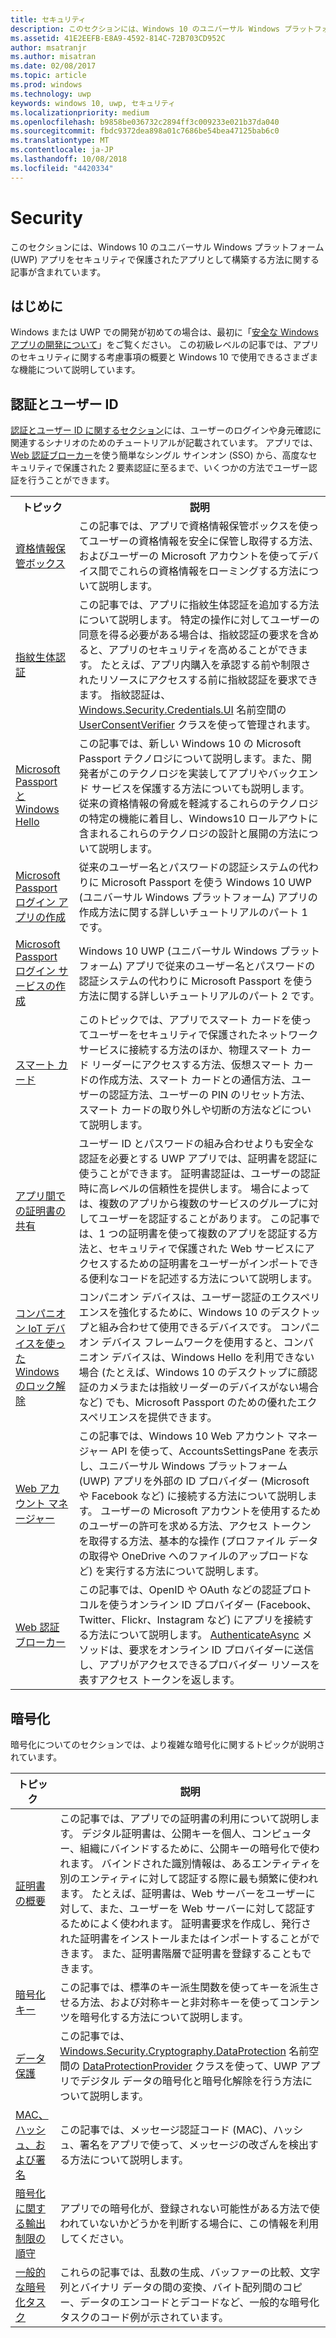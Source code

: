 ```yaml
---
title: セキュリティ
description: このセクションには、Windows 10 のユニバーサル Windows プラットフォーム (UWP) アプリをセキュリティで保護されたアプリとして構築する方法に関する記事が含まれています。
ms.assetid: 41E2EEFB-E8A9-4592-814C-72B703CD952C
author: msatranjr
ms.author: misatran
ms.date: 02/08/2017
ms.topic: article
ms.prod: windows
ms.technology: uwp
keywords: windows 10, uwp, セキュリティ
ms.localizationpriority: medium
ms.openlocfilehash: b9858be036732c2894ff3c009233e021b37da040
ms.sourcegitcommit: fbdc9372dea898a01c7686be54bea47125bab6c0
ms.translationtype: MT
ms.contentlocale: ja-JP
ms.lasthandoff: 10/08/2018
ms.locfileid: "4420334"
---
```

# <a name="security"></a>Security



このセクションには、Windows 10 のユニバーサル Windows プラットフォーム (UWP) アプリをセキュリティで保護されたアプリとして構築する方法に関する記事が含まれています。

## <a name="introduction"></a>はじめに 

Windows または UWP での開発が初めての場合は、最初に「[安全な Windows アプリの開発について](intro-to-secure-windows-app-development.md)」をご覧ください。 この初級レベルの記事では、アプリのセキュリティに関する考慮事項の概要と Windows 10 で使用できるさまざまな機能について説明しています。

## <a name="authentication-and-user-identity"></a>認証とユーザー ID

[認証とユーザー ID に関するセクション](authentication-and-user-identity.md)には、ユーザーのログインや身元確認に関連するシナリオのためのチュートリアルが記載されています。 アプリでは、[Web 認証ブローカー](web-authentication-broker.md)を使う簡単なシングル サインオン (SSO) から、高度なセキュリティで保護された 2 要素認証に至るまで、いくつかの方法でユーザー認証を行うことができます。

<table>
<tr><th>トピック</th><th>説明</th></tr>
<tr><td><a href="credential-locker.md">資格情報保管ボックス</a></td><td>この記事では、アプリで資格情報保管ボックスを使ってユーザーの資格情報を安全に保管し取得する方法、およびユーザーの Microsoft アカウントを使ってデバイス間でこれらの資格情報をローミングする方法について説明します。</td></tr>

<tr><td><a href="fingerprint-biometrics.md">指紋生体認証</a> </td><td>この記事では、アプリに指紋生体認証を追加する方法について説明します。 特定の操作に対してユーザーの同意を得る必要がある場合は、指紋認証の要求を含めると、アプリのセキュリティを高めることができます。 たとえば、アプリ内購入を承認する前や制限されたリソースにアクセスする前に指紋認証を要求できます。 指紋認証は、<a href="https://msdn.microsoft.com/library/windows/apps/hh701356">Windows.Security.Credentials.UI</a> 名前空間の <a href="https://msdn.microsoft.com/library/windows/apps/dn279134">UserConsentVerifier</a> クラスを使って管理されます。</td></tr>
<tr><td><a href="microsoft-passport.md">Microsoft Passport と Windows Hello</a></td><td>この記事では、新しい Windows 10 の Microsoft Passport テクノロジについて説明します。また、開発者がこのテクノロジを実装してアプリやバックエンド サービスを保護する方法についても説明します。 従来の資格情報の脅威を軽減するこれらのテクノロジの特定の機能に着目し、Windows10 ロールアウトに含まれるこれらのテクノロジの設計と展開の方法について説明します。 </td></tr>
<tr><td><a href="microsoft-passport-login.md">Microsoft Passport ログイン アプリの作成</a></td><td>従来のユーザー名とパスワードの認証システムの代わりに Microsoft Passport を使う Windows 10 UWP (ユニバーサル Windows プラットフォーム) アプリの作成方法に関する詳しいチュートリアルのパート 1 です。</td></tr>
<tr><td><a href="microsoft-passport-login-auth-service.md">Microsoft Passport ログイン サービスの作成</a></td><td>Windows 10 UWP (ユニバーサル Windows プラットフォーム) アプリで従来のユーザー名とパスワードの認証システムの代わりに Microsoft Passport を使う方法に関する詳しいチュートリアルのパート 2 です。</td></tr>
<tr><td><a href="smart-cards.md">スマート カード</a></td><td>このトピックでは、アプリでスマート カードを使ってユーザーをセキュリティで保護されたネットワーク サービスに接続する方法のほか、物理スマート カード リーダーにアクセスする方法、仮想スマート カードの作成方法、スマート カードとの通信方法、ユーザーの認証方法、ユーザーの PIN のリセット方法、スマート カードの取り外しや切断の方法などについて説明します。</td></tr>
<tr><td><a href="share-certificates.md">アプリ間での証明書の共有</a></td><td>ユーザー ID とパスワードの組み合わせよりも安全な認証を必要とする UWP アプリでは、証明書を認証に使うことができます。 証明書認証は、ユーザーの認証時に高レベルの信頼性を提供します。 場合によっては、複数のアプリから複数のサービスのグループに対してユーザーを認証することがあります。 この記事では、1 つの証明書を使って複数のアプリを認証する方法と、セキュリティで保護された Web サービスにアクセスするための証明書をユーザーがインポートできる便利なコードを記述する方法について説明します。</td></tr>
<tr><td><a href="companion-device-unlock.md">コンパニオン IoT デバイスを使った Windows のロック解除</a></td><td>コンパニオン デバイスは、ユーザー認証のエクスペリエンスを強化するために、Windows 10 のデスクトップと組み合わせて使用できるデバイスです。 コンパニオン デバイス フレームワークを使用すると、コンパニオン デバイスは、Windows Hello を利用できない場合 (たとえば、Windows 10 のデスクトップに顔認証のカメラまたは指紋リーダーのデバイスがない場合など) でも、Microsoft Passport のための優れたエクスペリエンスを提供できます。</td></tr>
<tr><td><a href="web-account-manager.md">Web アカウント マネージャー</a></td><td>この記事では、Windows 10 Web アカウント マネージャー API を使って、AccountsSettingsPane を表示し、ユニバーサル Windows プラットフォーム (UWP) アプリを外部の ID プロバイダー (Microsoft や Facebook など) に接続する方法について説明します。 ユーザーの Microsoft アカウントを使用するためのユーザーの許可を求める方法、アクセス トークンを取得する方法、基本的な操作 (プロファイル データの取得や OneDrive へのファイルのアップロードなど) を実行する方法について説明します。 </td></tr>
<tr><td><a href="web-authentication-broker.md">Web 認証ブローカー</a></td><td>この記事では、OpenID や OAuth などの認証プロトコルを使うオンライン ID プロバイダー (Facebook、Twitter、Flickr、Instagram など) にアプリを接続する方法について説明します。 <a href="https://msdn.microsoft.com/library/windows/apps/br212066">AuthenticateAsync</a> メソッドは、要求をオンライン ID プロバイダーに送信し、アプリがアクセスできるプロバイダー リソースを表すアクセス トークンを返します。</td></tr>
</table>

## <a name="cryptography"></a>暗号化 

暗号化についてのセクションでは、より複雑な暗号化に関するトピックが説明されています。 

| トピック                                                                         | 説明                                                                                                                                                                                                                                                                                                                                                                                                                                                                                                            |
|-------------------------------------------------------------------------------|------------------------------------------------------------------------------------------------------------------------------------------------------------------------------------------------------------------------------------------------------------------------------------------------------------------------------------------------------------------------------------------------------------------------------------------------------------------------------------------------------------------------|
| [証明書の概要](certificates.md)                                      | この記事では、アプリでの証明書の利用について説明します。 デジタル証明書は、公開キーを個人、コンピューター、組織にバインドするために、公開キーの暗号化で使われます。 バインドされた識別情報は、あるエンティティを別のエンティティに対して認証する際に最も頻繁に使われます。 たとえば、証明書は、Web サーバーをユーザーに対して、また、ユーザーを Web サーバーに対して認証するためによく使われます。 証明書要求を作成し、発行された証明書をインストールまたはインポートすることができます。 また、証明書階層で証明書を登録することもできます。 |
| [暗号化キー](cryptographic-keys.md)                                   | この記事では、標準のキー派生関数を使ってキーを派生させる方法、および対称キーと非対称キーを使ってコンテンツを暗号化する方法について説明します。                                                                                                                                                                                                                                                                                                                                                                         |
| [データ保護](data-protection.md)                                         | この記事では、[Windows.Security.Cryptography.DataProtection](https://msdn.microsoft.com/library/windows/apps/br241585) 名前空間の [DataProtectionProvider](https://msdn.microsoft.com/library/windows/apps/br241559) クラスを使って、UWP アプリでデジタル データの暗号化と暗号化解除を行う方法について説明します。                                                                                                                                                                                                              |
| [MAC、ハッシュ、および署名](macs-hashes-and-signatures.md)               | この記事では、メッセージ認証コード (MAC)、ハッシュ、署名をアプリで使って、メッセージの改ざんを検出する方法について説明します。                                                                                                                                                                                                                                                                                                                                                                                |
| [暗号化に関する輸出制限の順守](export-restrictions-on-cryptography.md) | アプリでの暗号化が、登録されない可能性がある方法で使われていないかどうかを判断する場合に、この情報を利用してください。                                                                                                                                                                                                                                                                                                                                                                                                     |
| [一般的な暗号化タスク](common-cryptography-tasks.md)                     | これらの記事では、乱数の生成、バッファーの比較、文字列とバイナリ データの間の変換、バイト配列間のコピー、データのエンコードとデコードなど、一般的な暗号化タスクのコード例が示されています。                                                                                                                                                                                                                                                                                    |
